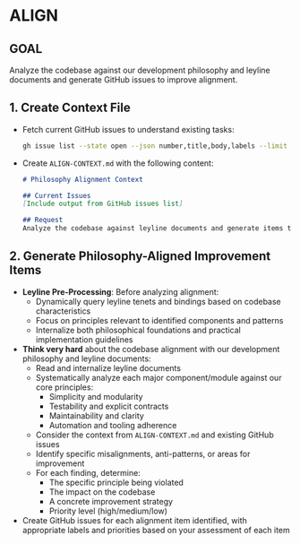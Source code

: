 # ALIGN

## GOAL
Analyze the codebase against our development philosophy and leyline documents and generate GitHub issues to improve alignment.

## 1. Create Context File
- Fetch current GitHub issues to understand existing tasks:
  ```bash
  gh issue list --state open --json number,title,body,labels --limit 100
  ```
- Create `ALIGN-CONTEXT.md` with the following content:
  ```markdown
  # Philosophy Alignment Context

  ## Current Issues
  [Include output from GitHub issues list]

  ## Request
  Analyze the codebase against leyline documents and generate items to improve alignment.
  ```

## 2. Generate Philosophy-Aligned Improvement Items
- **Leyline Pre-Processing**: Before analyzing alignment:
  - Dynamically query leyline tenets and bindings based on codebase characteristics
  - Focus on principles relevant to identified components and patterns
  - Internalize both philosophical foundations and practical implementation guidelines
- **Think very hard** about the codebase alignment with our development philosophy and leyline documents:
  - Read and internalize leyline documents
  - Systematically analyze each major component/module against our core principles:
    * Simplicity and modularity
    * Testability and explicit contracts
    * Maintainability and clarity
    * Automation and tooling adherence
  - Consider the context from `ALIGN-CONTEXT.md` and existing GitHub issues
  - Identify specific misalignments, anti-patterns, or areas for improvement
  - For each finding, determine:
    * The specific principle being violated
    * The impact on the codebase
    * A concrete improvement strategy
    * Priority level (high/medium/low)
- Create GitHub issues for each alignment item identified, with appropriate labels and priorities based on your assessment of each item
